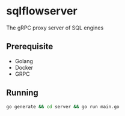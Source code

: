 # sqlflowserver
The gRPC proxy server of SQL engines

## Prerequisite

- Golang
- Docker
- GRPC

## Running

```bash
go generate && cd server && go run main.go
```
